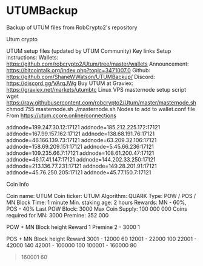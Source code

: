 # UTUMBackup
Backup of UTUM files from RobCrypto2's repository

Utum crypto

UTUM setup files (updated by UTUM Community)
Key links
Setup instructions: <will provide later>
Wallets: https://github.com/robcrypto2/Utum/tree/master/wallets
Announcement: https://bitcointalk.org/index.php?topic=3471007.0
Github: https://github.com/ShaneWWatson/UTUMBackup/
Discord: https://discord.gg/VArqJWg
Buy UTUM at Graviex: https://graviex.net/markets/utumbtc
Linux VPS masternode setup script
wget https://raw.githubusercontent.com/robcrypto2/Utum/master/masternode.sh 
chmod 755 masternode.sh 
./masternode.sh
Nodes to add to wallet.conf file
From https://utum.ccore.online/connections

addnode=199.247.30.12:17121
addnode=185.212.225.172:17121
addnode=167.99.157.162:17121
addnode=138.68.191.76:17121
addnode=46.166.139.73:17121
addnode=63.209.32.106:17121
addnode=158.69.209.151:17121
addnode=5.45.66.236:17121
addnode=109.235.66.7:17121
addnode=108.61.200.47:17121
addnode=46.17.41.147:17121
addnode=144.202.33.250:17121
addnode=213.136.77.231:17121
addnode=149.28.201.91:17121
addnode=45.76.250.205:17121
addnode=45.77.150.7:17121

Coin Info

Coin name: UTUM
Coin ticker: UTUM
Algorithm: QUARK
Type: POW / POS / MN
Block Time: 1 minute
Min. staking age: 2 hours
Rewards: MN - 60%, POS - 40%
Last POW Block: 3000
Max Coin Supply: 100 000 000 
Coins required for MN:  3000
Premine: 352 000

POW + MN
Block height	Reward
1		Premine
2 - 3000	1

POS + MN
Block height		Reward
3001 - 12000		60
12001 - 22000		100
22001 - 42000		140
42001 - 100000		100
100001 - 160000		80
>160001			60
